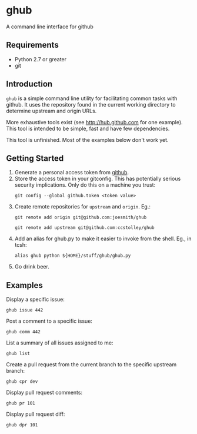 ghub
====
A command line interface for github

## Requirements

- Python 2.7 or greater
- git

## Introduction

`ghub` is a simple command line utility for facilitating common
tasks with github. It uses the repository found in the current
working directory to determine upstream and origin URLs.

More exhaustive tools exist (see http://hub.github.com for one
example). This tool is intended to be simple, fast and have few
dependencies.

This tool is unfinished. Most of the examples below don't work yet.

## Getting Started

1. Generate a personal access token from
   [github](https://github.com/settings/applications).
2. Store the access token in your gitconfig. This has potentially
   serious security implications. Only do this on a machine you trust:
   ```
   git config --global github.token <token value>
   ```
3. Create remote repositories for `upstream` and `origin`. Eg.:
    ```
    git remote add origin git@github.com:joesmith/ghub

    git remote add upstream git@github.com:ccstolley/ghub
    ```
4. Add an alias for ghub.py to make it easier to invoke from the
   shell. Eg., in tcsh:
    ```
    alias ghub python ${HOME}/stuff/ghub/ghub.py
    ```
5. Go drink beer.

## Examples

Display a specific issue:
    
    ghub issue 442

Post a comment to a specific issue:

    ghub comm 442

List a summary of all issues assigned to me:
    
    ghub list

Create a pull request from the current branch to the specific upstream branch:

    ghub cpr dev

Display pull request comments:

    ghub pr 101

Display pull request diff:
    
    ghub dpr 101
